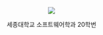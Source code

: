 <div align="center">
    <img src="https://capsule-render.vercel.app/api?type=venom&color=blue&height=300&section=header&text=Hi-nl-I'm%20Doyun&fontSize=90&animation=fadeIn" />
</div>

<p align="center">세종대학교 소프트웨어학과 20학번</p>
